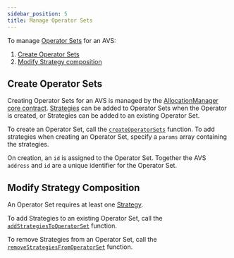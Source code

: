 ```yaml
---
sidebar_position: 5
title: Manage Operator Sets
---
```


To manage [Operator Sets](../../../eigenlayer/concepts/operator-sets/operator-sets-concept.md) for an AVS:
1. [Create Operator Sets](#create-operator-sets)
2. [Modify Strategy composition](#modify-strategy-composition) 

## Create Operator Sets

Creating Operator Sets for an AVS is managed by the [AllocationManager core contract](../../Concepts/eigenlayer-contracts/core-contracts.md). 
[Strategies](../../../eigenlayer/concepts/operator-sets/strategies-and-magnitudes) can be added to Operator Sets when the Operator is created, or Strategies can be added to an existing Operator Set.

To create an Operator Set, call the [`createOperatorSets`](https://github.com/Layr-Labs/eigenlayer-contracts/blob/9a19503e2a4467f0be938f72e80b11768b2e47f9/docs/core/AllocationManager.md#createoperatorsets) function. 
To add strategies when creating an Operator Set, specify a `params` array containing the strategies.

On creation, an `id` is assigned to the Operator Set. Together the AVS `address` and `id` are a unique identifier for the Operator Set. 

## Modify Strategy Composition

An Operator Set requires at least one [Strategy](../../../eigenlayer/concepts/operator-sets/strategies-and-magnitudes).

To add Strategies to an existing Operator Set, call the [`addStrategiesToOperatorSet`](https://github.com/Layr-Labs/eigenlayer-contracts/blob/9a19503e2a4467f0be938f72e80b11768b2e47f9/docs/core/AllocationManager.md#addstrategiestooperatorset) function.

To remove Strategies from an Operator Set, call the [`removeStrategiesFromOperatorSet`](https://github.com/Layr-Labs/eigenlayer-contracts/blob/9a19503e2a4467f0be938f72e80b11768b2e47f9/docs/core/AllocationManager.md#removestrategiesfromoperatorset) function.
